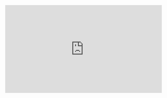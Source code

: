 <div style="padding:56.25% 0 0 0;position:relative;" class="video-holder"><iframe src="https://player.vimeo.com/video/992419705?h=a8bb067172&background=1&autoplay=1&loop=1&title=0&byline=0&portrait=0" style="position:absolute;top:0;left:0;width:100%;height:100%;" frameborder="0" allow="autoplay; fullscreen; picture-in-picture" allowfullscreen></iframe></div><script src="https://player.vimeo.com/api/player.js"></script>